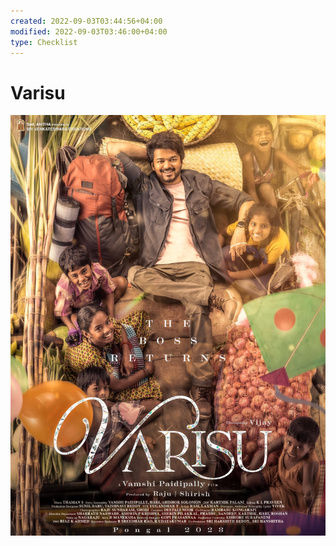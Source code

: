 ```yaml
---
created: 2022-09-03T03:44:56+04:00
modified: 2022-09-03T03:46:00+04:00
type: Checklist
---
```


# Varisu

![Image](./c1870671b1e8739792ef9d9d693eca62.jpg)
